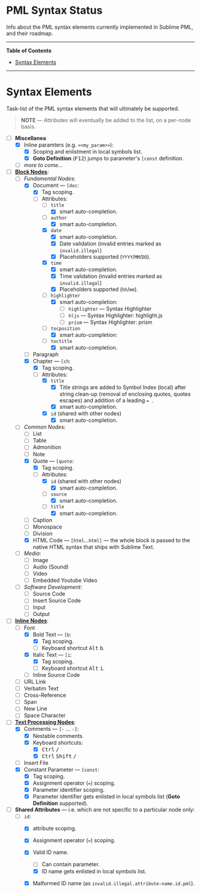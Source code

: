 # PML Syntax Status

Info about the PML syntax elements currently implemented in Sublime PML, and their roadmap.


-----

**Table of Contents**

<!-- MarkdownTOC autolink="true" bracket="round" autoanchor="false" lowercase="only_ascii" uri_encoding="true" levels="1,2,3" -->

- [Syntax Elements](#syntax-elements)

<!-- /MarkdownTOC -->

-----

# Syntax Elements

Task-list of the PML syntax elements that will ultimately be supported.

> **NOTE** — Attributes will eventually be added to the list, on a per-node basis.

- [ ] **Miscellanea**
    + [x] Inline paramters (e.g. `<<my_param>>`):
        * [x] Scoping and enlistment in local symbols list.
        * [x] __Goto Definition__ (<kbd>F12</kbd>) jumps to parameter's `[const` definition.
    + [ ] _more to come…_
- [ ] **[Block Nodes]**:
    + [ ] _Fundamental Nodes_:
        * [x] Document — `[doc`:
            - [x] Tag scoping.
            - [ ] Attributes:
                + [ ] `title`
                    * [x] smart auto-completion.
                + [ ] `author`
                    * [x] smart auto-completion.
                + [x] `date`
                    * [x] smart auto-completion.
                    * [x] Date validation (invalid entries marked as `invalid.illegal`)
                    * [x] Placeholders supported (`YYYY`/`MM`/`DD`).
                + [x] `time`
                    * [x] smart auto-completion.
                    * [x] Time validation (invalid entries marked as `invalid.illegal`)
                    * [x] Placeholders supported (`hh`/`mm`).
                + [ ] `highlighter`
                    * [x] smart auto-completion:
                        - [ ] `highlighter` — Syntax Highlighter
                        - [ ] `hljs` — Syntax Highlighter: highlight.js
                        - [ ] `prism` — Syntax Highlighter: prism
                + [ ] `tocposition`
                    * [x] smart auto-completion:
                + [ ] `toctitle`
                    * [x] smart auto-completion.
        * [ ] Paragraph
        * [x] Chapter — `[ch`:
            - [x] Tag scoping.
            - [ ] Attributes:
                + [x] `title`
                    * [x] Title strings are added to Symbol Index (local) after string clean-up (removal of enclosing quotes, quotes escapes) and addition of a leading `= `.
                    * [x] smart auto-completion.
                + [x] `id` (shared with other nodes)
                    * [x] smart auto-completion.
    + [ ] _Common Nodes_:
        * [ ] List
        * [ ] Table
        * [ ] Admonition
        * [ ] Note
        * [x] Quote — `[quote`:
            - [x] Tag scoping.
            - [ ] Attributes:
                + [x] `id` (shared with other nodes)
                    * [x] smart auto-completion.
                + [ ] `source`
                    * [x] smart auto-completion.
                + [ ] `title`
                    * [x] smart auto-completion.
        * [ ] Caption
        * [ ] Monospace
        * [ ] Division
        * [x] HTML Code — `[html`...`html]` — the whole block is passed to the native HTML syntax that ships with Sublime Text.
    + [ ] _Media_:
        * [ ] Image
        * [ ] Audio (Sound)
        * [ ] Video
        * [ ] Embedded Youtube Video
    + [ ] _Software Development_:
        * [ ] Source Code
        * [ ] Insert Source Code
        * [ ] Input
        * [ ] Output
- [ ] **[Inline Nodes]**:
    + [ ] Font
        * [x] Bold Text — `[b`:
            - [x] Tag scoping.
            - [ ] Keyboard shortcut <kbd>Alt</kbd> <kbd>b</kbd>.
        * [x] Italic Text — `[i`:
            - [x] Tag scoping.
            - [ ] Keyboard shortcut <kbd>Alt</kbd> <kbd>i</kbd>.
        * [ ] Inline Source Code
    + [ ] URL Link
    + [ ] Verbatim Text
    + [ ] Cross-Reference
    + [ ] Span
    + [ ] New Line
    + [ ] Space Character
- [ ] **[Text Processing Nodes]**:
    + [x] Comments — `[-` … `-]`:
        * [x] Nestable comments.
        * [x] Keyboard shortcuts:
            - [x] <kbd>Ctrl</kbd> <kbd>/</kbd>
            - [x] <kbd>Ctrl</kbd> <kbd>Shift</kbd> <kbd>/</kbd>
    + [ ] Insert File
    + [x] Constant Parameter — `[const`:
        * [x] Tag scoping.
        * [x] Assignment operator (`=`) scoping.
        * [x] Parameter identifier scoping.
        * [x] Parameter identifier gets enlisted in local symbols list (__Goto Definition__ supported).
- [ ] **Shared Attributes** — i.e. which are not specific to a particular node only:
    + [ ] `id`:
        * [x] attribute scoping.
        * [x] Assignment operator (`=`) scoping.
        * [x] Valid ID name.
            - [ ] Can contain parameter.
            - [x] ID name gets enlisted in local symbols list.
        * [x] Malformed ID name (as `invalid.illegal.attribute-name.id.pml`).


<!-----------------------------------------------------------------------------
                               REFERENCE LINKS
------------------------------------------------------------------------------>

[PML Reference Manual]: https://www.pml-lang.dev/docs/reference_manual/index.html

[Block Nodes]: https://www.pml-lang.dev/docs/reference_manual/index.html#ch__2 "PML Reference Manual » Block Nodes"
[Inline Nodes]:  https://www.pml-lang.dev/docs/reference_manual/index.html#ch__9 "PML Reference Manual » Inline Nodes"
[Text Processing Nodes]:  https://www.pml-lang.dev/docs/reference_manual/index.html#ch__11 "PML Reference Manual » Text Processing Nodes"

<!-- EOF -->
